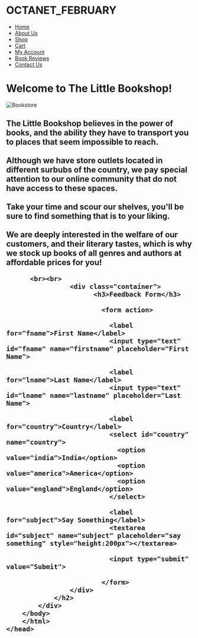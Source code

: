 # OCTANET_FEBRUARY
<!DOCTYPE html>
<html>
    <head>
        <!DOCTYPE html>
        <html lang="en">
        <head>
            <meta charset="UTF-8">
            <meta http-equiv="X-UA-Compatible" content="IE=edge">
            <meta name="viewport" content="width=device-width, initial-scale=1.0">
            <link rel="stylesheet" href="shop.css">
            <title>The Little Bookshop</title>
        </head>
        <body>
            <div class="nav">
                <ul>
                <li><a href="#home">Home</a></li>
                <li><a href="#about us">About Us</a></li>
                <li><a href="shop">Shop</a></li>
                <li><a href="cart">Cart</a></li>
                <li><a href="my account">My Account</a></li>
                <li><a href="book reviews">Book Reviews</a></li>
                <li><a href="contact us">Contact Us</a></li>
                </ul>
            </div>
            <div>
                <h1>Welcome to The Little Bookshop!</h1>
                <img src="c:\Users\icon\Downloads\shop.jpeg" alt="Bookstore"> 
                <h2>
                    <p>The Little Bookshop believes in the power of books, and the ability they have to transport 
                        you to places that seem impossible to reach.
                        <br><br>
                        Although we have store outlets located in
                         different surbubs of the country, we pay special attention to our online community that do 
                         not have access to these spaces. 
                         <br><br>
                         Take your time and scour our shelves, you'll be sure 
                         to find something that is to your liking. 
                         <br><br>
                         We are deeply interested in the welfare of our 
                         customers, and their literary tastes, which is why we stock up books of all genres and
                          authors at affordable prices for you!
                    </p>

          <br><br> 
                    <div class="container">
                          <h3>Feedback Form</h3>

                            <form action>

                              <label for="fname">First Name</label>
                              <input type="text" id="fname" name="firstname" placeholder="First Name">

                              <label for="lname">Last Name</label>
                              <input type="text" id="lname" name="lastname" placeholder="Last Name">

                              <label for="country">Country</label>
                              <select id="country" name="country">
                                <option value="india">India</option>
                                <option value="america">America</option>
                                <option value="england">England</option>
                              </select>

                              <label for="subject">Say Something</label>
                              <textarea id="subject" name="subject" placeholder="say something" style="height:200px"></textarea>

                              <input type="submit" value="Submit">

                            </form>
                    </div>
                </h2>
            </div>
        </body>
        </html>
    </head>
</html>
